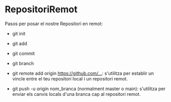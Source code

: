 # RepositoriRemot
Pasos per posar el nostre Repositori en remot:

- git init

- git add

- git commit

- git branch

- git remote add origin https://github.com/…: s'utilitza per establir un vincle entre el teu repositori local i un repositori remot.

- git push -u origin nom_branca (normalment master o main): s'utilitza per enviar els canvis locals d'una branca cap al repositori remot.
